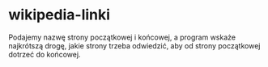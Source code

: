 # wikipedia-linki
Podajemy nazwę strony początkowej i końcowej, a program wskaże najkrótszą drogę, jakie strony trzeba odwiedzić, aby od strony początkowej dotrzeć do końcowej.
